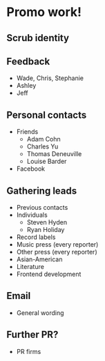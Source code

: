 # Promo work!

## Scrub identity

## Feedback
* Wade, Chris, Stephanie
* Ashley
* Jeff

## Personal contacts
* Friends
    * Adam Cohn
    * Charles Yu
    * Thomas Deneuville
    * Louise Barder
* Facebook

## Gathering leads
* Previous contacts
* Individuals
    * Steven Hyden
    * Ryan Holiday
* Record labels
* Music press (every reporter)
* Other press (every reporter)
* Asian-American
* Literature
* Frontend development

## Email
* General wording

## Further PR?
* PR firms